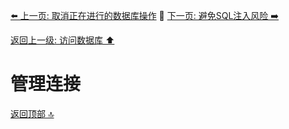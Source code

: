 [⬅️ 上一页: 取消正在进行的数据库操作](取消正在进行的数据库操作.md) 🚦 [下一页: 避免SQL注入风险 ➡️](避免SQL注入风险.md)

[返回上一级: 访问数据库 ⬆️](../访问数据库.md)

# 管理连接

[返回顶部 🔝](#管理连接)